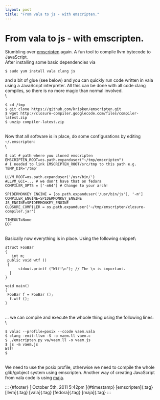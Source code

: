 ```yaml
---
layout: post
title: "From vala to js - with emscripten."
---
```



From vala to js - with emscripten.
==================================

Stumbling over [emscripten](http://emscripten.org/) again. A fun tool to
compile llvm bytecode to JavaScript.\
After installing some basic dependencies via

    $ sudo yum install vala clang js

and a bit of glue (see below) and you can quickly run code written in
vala using a JavaScript interpreter. All this can be done with all code
clang compiles, so there is no more magic than normal involved.\
\

    $ cd /tmp
    $ git clone https://github.com/kripken/emscripten.git
    $ wget http://closure-compiler.googlecode.com/files/compiler-latest.zip
    $ unzip compiler-latest.zip

\
Now that all software is in place, do some configurations by editing
`~/.emscripten`:\
\

    $ cat # path where you cloned emscripten
    EMSCRIPTEN_ROOT=os.path.expanduser("~/tmp/emscripten") 
    # I needed to link EMSCRIPTEN_ROOT/src/tmp to this path e.g. 
    TEMP_DIR='/tmp' 

    LLVM_ROOT=os.path.expanduser('/usr/bin/')
    #LLVM_GCC=... # we don't have that on fedora
    COMPILER_OPTS = ['-m64'] # Change to your arch!

    SPIDERMONKEY_ENGINE = [os.path.expanduser('/usr/bin/js'), '-m']
    COMPILER_ENGINE=SPIDERMONKEY_ENGINE
    JS_ENGINE=SPIDERMONKEY_ENGINE
    CLOSURE_COMPILER = os.path.expanduser('~/tmp/emscripten/closure-compiler.jar')

    TIMEOUT=None
    EOF

\
Basically now everything is in place. Using the following snippet\

``` {.brush:csharp}
struct FooBar
{
   int m;
 public void wtf ()
 {
      stdout.printf ("Wtf!\n"); // The \n is important.
  }
}

void main()
{
 FooBar f = FooBar ();
  f.wtf ();
}
```

\
... we can compile and execute the whoole thing using the following
lines:\
\

    $ valac --profile=posix --ccode vaem.vala
    $ clang -emit-llvm -S -o vaem.ll vaem.c
    $ ./emscripten.py va/vaem.ll -o vaem.js
    $ js -m vaem.js
    Wtf!
    $

\
We need to use the posix profile, otherwise we need to compile the whole
glib/gobject system using emscripten. Another way of creating JavaScript
from vala code is using [maja](https://gitorious.org/lethal-works/maja).

::: {#footer}
[ October 5th, 2011 5:42pm ]{#timestamp} [emscripten]{.tag} [llvm]{.tag}
[vala]{.tag} [fedora]{.tag} [maja]{.tag}
:::
